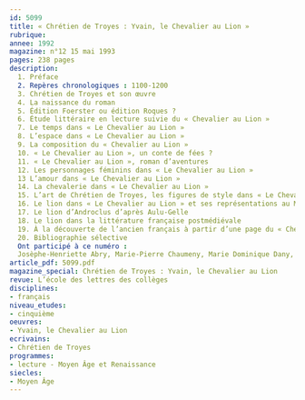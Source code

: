 ```yaml
---
id: 5099
title: « Chrétien de Troyes : Yvain, le Chevalier au Lion »
rubrique: 
annee: 1992
magazine: n°12 15 mai 1993
pages: 238 pages
description: 
  1. Préface
  2. Repères chronologiques : 1100-1200
  3. Chrétien de Troyes et son œuvre
  4. La naissance du roman
  5. Édition Foerster ou édition Roques ?
  6. Étude littéraire en lecture suivie du « Chevalier au Lion »
  7. Le temps dans « Le Chevalier au Lion »
  8. L’espace dans « Le Chevalier au Lion »
  9. La composition du « Chevalier au Lion »
  10. « Le Chevalier au Lion », un conte de fées ?
  11. « Le Chevalier au Lion », roman d’aventures
  12. Les personnages féminins dans « Le Chevalier au Lion »
  13 L’amour dans « Le Chevalier au Lion »
  14. La chevalerie dans « Le Chevalier au Lion »
  15. L’art de Chrétien de Troyes, les figures de style dans « Le Chevalier au Lion »
  16. Le lion dans « Le Chevalier au Lion » et ses représentations au Moyen Âge
  17. Le lion d’Androclus d’après Aulu-Gelle
  18. Le lion dans la littérature française postmédiévale
  19. À la découverte de l’ancien français à partir d’une page du « Chevalier au Lion »
  20. Bibliographie sélective
  Ont participé à ce numéro :
  Josèphe-Henriette Abry, Marie-Pierre Chaumeny, Marie Dominique Dany, Fabienne Decorsaire, Béatrice Graillat, Élisabeth Kraft-Le Person, Claude Lachet, Monique Lagarde-Lachet, Guy Lavorel, Marc Le Person, Corinne Pierreville, Jean-Marie Privat, Marie-Odette Schmitt-Ardizio, Pierre Servet, Jean-Pierre Tusseau et Didier Verney
article_pdf: 5099.pdf
magazine_special: Chrétien de Troyes : Yvain, le Chevalier au Lion
revue: L’école des lettres des collèges
disciplines:
- français
niveau_etudes:
- cinquième
oeuvres:
- Yvain, le Chevalier au Lion
ecrivains:
- Chrétien de Troyes
programmes:
- lecture - Moyen Âge et Renaissance
siecles:
- Moyen Âge
---
```

